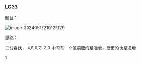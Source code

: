 ### LC33

题目：

![image-20240512210129129](C:\Users\Bangejuzi\AppData\Roaming\Typora\typora-user-images\image-20240512210129129.png)

思路：

二分查找， 4,5,6,7,1,2,3 中间有一个值前面的是递增，后面的也是递增

1